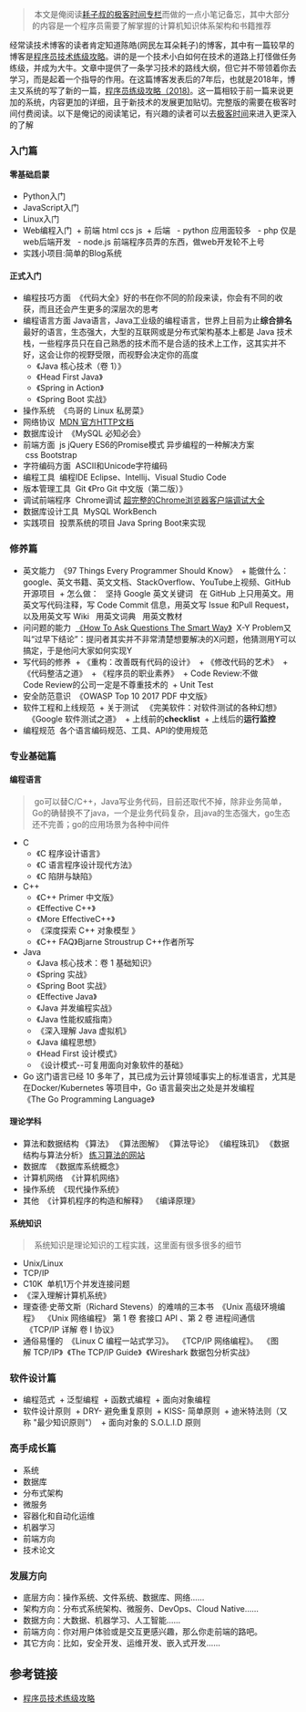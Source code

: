 > 本文是俺阅读[耗子叔的极客时间专栏](https://time.geekbang.org/column/intro/48)而做的一点小笔记备忘，其中大部分的内容是一个程序员需要了解掌握的计算机知识体系架构和书籍推荐


经常读技术博客的读者肯定知道陈皓(网民左耳朵耗子)的博客，其中有一篇较早的博客是[程序员技术练级攻略](https://coolshell.cn/articles/4990.html)。讲的是一个技术小白如何在技术的道路上打怪做任务练级，并成为大牛。文章中提供了一条学习技术的路线大纲，但它并不带领着你去学习，而是起着一个指导的作用。在这篇博客发表后的7年后，也就是2018年，博主又系统的写了新的一篇，[程序员练级攻略（2018)](https://coolshell.cn/articles/18360.html)。这一篇相较于前一篇来说更加的系统，内容更加的详细，且于新技术的发展更加贴切。完整版的需要在极客时间付费阅读。以下是俺记的阅读笔记，有兴趣的读者可以去[极客时间](https://time.geekbang.org/column/intro/48)来进入更深入的了解
### 入门篇
#### 零基础启蒙
* Python入门
* JavaScript入门
* Linux入门
* Web编程入门
	 + 前端 html ccs js
	 + 后端
	  - python 应用面较多
	  - php 仅是web后端开发
	  - node.js 前端程序员弄的东西，做web开发轮不上号
* 实践小项目:简单的Blog系统

#### 正式入门
* 编程技巧方面
 《代码大全》好的书在你不同的阶段来读，你会有不同的收获，而且还会产生更多的深层次的思考
* 编程语言方面
	Java语言，Java工业级的编程语言，世界上目前为止**综合排名**最好的语言，生态强大，大型的互联网或是分布式架构基本上都是 Java 技术栈，一些程序员只在自己熟悉的技术而不是合适的技术上工作，这其实并不好，这会让你的视野受限，而视野会决定你的高度
	+ 《Java 核心技术（卷 1）》
	+ 《Head First Java》
	+ 《Spring in Action》
	+ 《Spring Boot 实战》
* 操作系统
 《鸟哥的 Linux 私房菜》
* 网络协议
 [MDN 官方HTTP文档](https://developer.mozilla.org/zh-CN/docs/Web/HTTP)
* 数据库设计
 《MySQL 必知必会》
* 前端方面
 js jQuery ES6的Promise模式 异步编程的一种解决方案
 css Bootstrap
* 字符编码方面
 ASCII和Unicode字符编码
* 编程工具
 编程IDE Eclipse、Intellij、Visual Studio Code
* 版本管理工具
 Git 《Pro Git 中文版（第二版）》
* 调试前端程序
 Chrome调试 [超完整的Chrome浏览器客户端调试大全](http://www.igeekbar.com/igeekbar/post/156.htm)
* 数据库设计工具
 MySQL WorkBench
* 实践项目
 投票系统的项目 Java Spring Boot来实现
### 修养篇
* 英文能力
 《97 Things Every Programmer Should Know》
 + 能做什么：google、英文书籍、英文文档、StackOverflow、YouTube上视频、GitHub开源项目
 + 怎么做：
  坚持 Google 英文关键词
  在 GitHub 上只用英文。用英文写代码注释，写 Code Commit 信息，用英文写 Issue 和Pull Request，以及用英文写 Wiki
  用英文词典
  用英文教材
* 问问题的能力
 [《How To Ask Questions The Smart Way》](http://www.catb.org/~esr/faqs/smart-questions.html)
 X-Y Problem又叫“过早下结论”：提问者其实并不非常清楚想要解决的X问题，他猜测用Y可以搞定，于是他问大家如何实现Y
* 写代码的修养
 + 《重构：改善既有代码的设计》
 + 《修改代码的艺术》
 + 《代码整洁之道》
 + 《程序员的职业素养》
 + Code Review:不做Code Review的公司一定是不尊重技术的
 + Unit Test
* 安全防范意识
 《OWASP Top 10 2017 PDF 中文版》
* 软件工程和上线规范
 + 关于测试
  《完美软件：对软件测试的各种幻想》
  《Google 软件测试之道》
 + 上线前的**checklist**
 + 上线后的**运行监控**
* 编程规范
 各个语言编码规范、工具、API的使用规范
### 专业基础篇
#### 编程语言
> go可以替C/C++，Java写业务代码，目前还取代不掉，除非业务简单，Go的确替换不了java，一个是业务代码复杂，且java的生态强大，go生态还不完善；go的应用场景为各种中间件


* C
	+ 《C 程序设计语言》
	+ 《C 语言程序设计现代方法》
	+ 《C 陷阱与缺陷》
* C++
	+ 《C++ Primer 中文版》
	+ 《Effective C++》
	+ 《More EffectiveC++》
	+ 《深度探索 C++ 对象模型 》
	+ 《C++ FAQ》Bjarne Stroustrup C++作者所写
* Java
	+ 《Java 核心技术：卷 1 基础知识》
	+ 《Spring 实战》
	+ 《Spring Boot 实战》
	+ 《Effective Java》
	+ 《Java 并发编程实战》
	+ 《Java 性能权威指南》
	+ 《深入理解 Java 虚拟机》
	+ 《Java 编程思想》
	+ 《Head First 设计模式》
	+ 《设计模式--可复用面向对象软件的基础》
* Go
这门语言已经 10 多年了，其已成为云计算领域事实上的标准语言，尤其是在Docker/Kubernetes 等项目中，Go 语言最突出之处是并发编程《The Go Programming Language》
#### 理论学科
* 算法和数据结构
《算法》
《算法图解》
《算法导论》
《编程珠玑》
《数据结构与算法分析》
[练习算法的网站](https://leetcode.com/)
* 数据库
 《数据库系统概念》
* 计算机网络
 《计算机网络》
* 操作系统
 《现代操作系统》
* 其他
 《计算机程序的构造和解释》
 《编译原理》
#### 系统知识
> 系统知识是理论知识的工程实践，这里面有很多很多的细节


* Unix/Linux
* TCP/IP
* C10K
 单机1万个并发连接问题
* 《深入理解计算机系统》
* 理查德·史蒂文斯（Richard Stevens）的难啃的三本书
 《Unix 高级环境编程》
 《Unix 网络编程》 第 1 卷 套接口 API 、第 2 卷 进程间通信
 《TCP/IP 详解 卷 I 协议》
* 通俗易懂的
 《Linux C 编程一站式学习》。
 《TCP/IP 网络编程》。
 《图解 TCP/IP》
 《The TCP/IP Guide》
 《Wireshark 数据包分析实战》
### 软件设计篇
* 编程范式
 + 泛型编程
 + 函数式编程
 + 面向对象编程
* 软件设计原则
 + DRY- 避免重复原则
 + KISS- 简单原则
 + 迪米特法则（又称 "最少知识原则"）
 + 面向对象的 S.O.L.I.D 原则
### 高手成长篇
* 系统
* 数据库
* 分布式架构
* 微服务
* 容器化和自动化运维
* 机器学习
* 前端方向
* 技术论文
### 发展方向
* 底层方向：操作系统、文件系统、数据库、网络……
* 架构方向：分布式系统架构、微服务、DevOps、Cloud Native……
* 数据方向：大数据、机器学习、人工智能……
* 前端方向：你对用户体验或是交互更感兴趣，那么你走前端的路吧。
* 其它方向：比如，安全开发、运维开发、嵌入式开发……


## 参考链接
- [程序员技术练级攻略](https://coolshell.cn/articles/4990.html)
